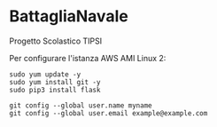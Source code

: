 # BattagliaNavale
Progetto Scolastico TIPSI

Per configurare l'istanza AWS AMI Linux 2:
```
sudo yum update -y
sudo yum install git -y
sudo pip3 install flask

git config --global user.name myname
git config --global user.email example@example.com
```
